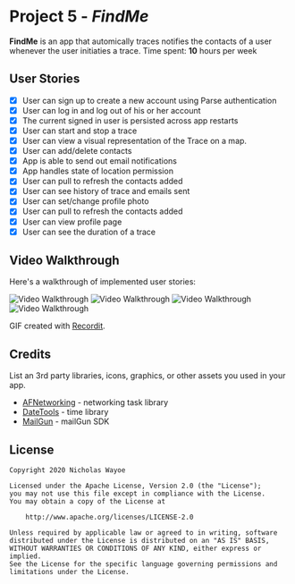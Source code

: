 # Project 5 - *FindMe*

**FindMe** is an app that automically traces notifies the contacts of a user whenever the user initiaties a trace.
Time spent: **10** hours per week

## User Stories

- [x] User can sign up to create a new account using Parse authentication
- [x] User can log in and log out of his or her account
- [x] The current signed in user is persisted across app restarts
- [x] User can start and stop a trace
- [x] User can view a visual representation of the Trace on a map.
- [x] User can add/delete contacts
- [x] App is able to send out email notifications
- [x] App handles state of location permission
- [x] User can pull to refresh the contacts added
- [x] User can see history of trace and emails sent
- [x] User can set/change profile photo
- [x] User can pull to refresh the contacts added
- [x] User can view profile page
- [x] User can see the duration of a trace

## Video Walkthrough

Here's a walkthrough of implemented user stories:

<img src='http://g.recordit.co/s4qXhC3wkf.gif' title='login' width='' alt='Video Walkthrough' />

<img src='http://g.recordit.co/lEubZTSV7c.gif' title='Add/Remove Contacts' width='' alt='Video Walkthrough' />

<img src='http://g.recordit.co/R4oSlMrSN4.gif' title='tracing' width='' alt='Video Walkthrough' />

<img src='http://g.recordit.co/EnnuV5TjO9.gif' title='trace history' width='' alt='Video Walkthrough' />

GIF created with [Recordit](http://www.recordit.co/).

## Credits

List an 3rd party libraries, icons, graphics, or other assets you used in your app.

- [AFNetworking](https://github.com/AFNetworking/AFNetworking) - networking task library
- [DateTools](https://github.com/MatthewYork/DateTools) - time library
- [MailGun](https://github.com/rackerlabs/objc-mailgun) - mailGun SDK

## License

    Copyright 2020 Nicholas Wayoe

    Licensed under the Apache License, Version 2.0 (the "License");
    you may not use this file except in compliance with the License.
    You may obtain a copy of the License at

        http://www.apache.org/licenses/LICENSE-2.0

    Unless required by applicable law or agreed to in writing, software
    distributed under the License is distributed on an "AS IS" BASIS,
    WITHOUT WARRANTIES OR CONDITIONS OF ANY KIND, either express or implied.
    See the License for the specific language governing permissions and
    limitations under the License.

